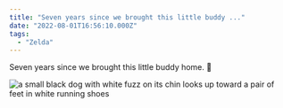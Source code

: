 ```yaml
---
title: "Seven years since we brought this little buddy ..."
date: "2022-08-01T16:56:10.000Z"
tags: 
  - "Zelda"
---
```


Seven years since we brought this little buddy home. 🐶

![a small black dog with white fuzz on its chin looks up toward a pair of feet in white running shoes](/img/note-images/5574bfd19b.jpg)
